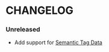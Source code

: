 # CHANGELOG

### Unreleased
- Add support for [Semantic Tag Data](https://developer.apple.com/documentation/walletpasses/semantictags)
